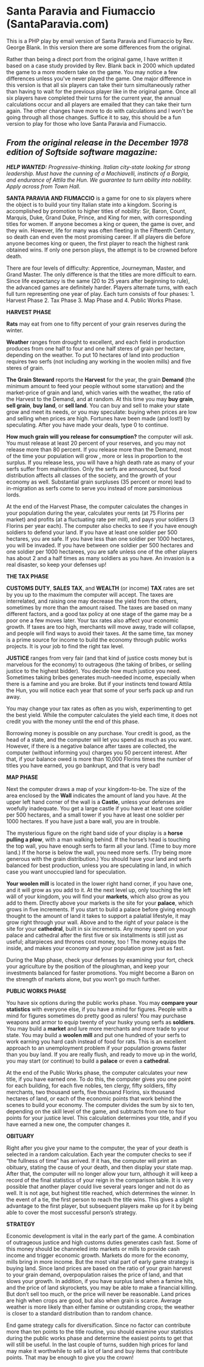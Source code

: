 # Santa Paravia and Fiumaccio (SantaParavia.com)
This is a PHP play by email version of Santa Paravia and Fiumaccio by Rev. George Blank.  In this version there are some differences from the original.

Rather than being a direct port from the original game, I have written it based on a case study provided by Rev. Blank back in 2000 which updated the game to a more modern take on the game.  You may notice a few differences unless you've never played the game.  One major difference in this version is that all six players can take their turn simultaneously rather than having to wait for the previous player like in the original game.  Once all six players have completed their turns for the current year, the annual calculations occur and all players are emailed that they can take their turn again.  The other changes have more to do with calculations and I won't be going through all those changes.  Suffice it to say, this should be a fun version to play for those who love Santa Paravia and Fiumaccio.

## _From the original release in the December 1978 edition of Softside software magazine:_

_**HELP WANTED:** Progressive-thinking. Italian city-state looking for strong leadership. Must have the cunning of a Machiavelli, instincts of a Borgia, and endurance of Attila the Hun. We guarantee to turn ability into nobility. Apply across from Town Hall._

**SANTA PARAVIA AND FIUMACCIO** is a game for one to six players where the object is to build your tiny Italian state into a kingdom. Scoring is accomplished by promotion to higher titles of nobility: Sir, Baron, Count, Marquis, Duke, Grand Duke, Prince, and King for men, with corresponding titles for women. If anyone becomes a king or queen, the game is over, and they win. However, life for many was often fleeting in the Fifteenth Century, so death can end even the most promising career. If all players die before anyone becomes king or queen, the first player to reach the highest rank obtained wins. If only one person plays, the attempt is to be crowned before death.

There are four levels of difficulty: Apprentice, Journeyman, Master, and Grand Master. The only difference is that the titles are more difficult to earn. Since life expectancy is the same (20 to 25 years after beginning to rule), the advanced games are definitely harder.
Players alternate turns, with each full turn representing one year of play. Each turn consists of four phases: 1. Harvest Phase 2. Tax Phase 3. Map Phase and 4. Public Works Phase.

**HARVEST PHASE**

**Rats** may eat from one to fifty percent of your grain reserves during the winter.

**Weather** ranges from drought to excellent, and each field in production produces from one half to four and one half steres of grain per hectare, depending on the weather. To put 10 hectares of land into production requires two serfs (not including any working in the woolen mills) and five steres of grain.

**The Grain Steward** reports the **Harvest** for the year, the grain **Demand** (the minimum amount to feed your people without some starvation) and the market-price of grain and land, which varies with the weather, the ratio of the Harvest to the Demand, and at random. At this time you may **buy grain**, **sell grain**, **buy land**, or **sell land**. You can buy and sell to make your state grow and meet its needs, or you may speculate: buying when prices are low and selling when prices are high. Fortunes have been made (and lost!) by speculating. After you have made your deals, type 0 to continue.

**How much grain will you release for consumption?** the computer will ask. You must release at least 20 percent of your reserves, and you may not release more than 80 percent. If you release more than the Demand, most of the time your population will grow , more or less in proportion to the surplus. If you release less, you will have a high death rate as many of your serfs suffer from malnutrition. Only the serfs are announced, but food distribution affects all classes of the society, and the growth of your economy as well. Substantial grain surpluses (35 percent or more) lead to in-migration as serfs come to serve you instead of more parsimonious lords.

At the end of the Harvest Phase, the computer calculates the changes in your population during the year, calculates your rents (at 75 Florins per market) and profits (at a fluctuating rate per mill), and pays your soldiers (3 Florins per year each). The computer also checks to see if you have enough soldiers to defend your land. If you have at least one soldier per 500 hectares, you are safe. If you have less than one soldier per 1000 hectares, you will be invaded. If you have between one soldier per 500 hectares and one soldier per 1000 hectarees, you are safe unless one of the other players has about 2 and a half times as many soldiers as you have. An invasion is a real disaster, so keep your defenses up!

**THE TAX PHASE**

**CUSTOMS DUTY**, **SALES TAX**, and **WEALTH** (or income) **TAX** rates are set by you up to the maximum the computer will accept. The taxes are interrelated, and raising one may decrease the yield from the others, sometimes by more than the amount raised. The taxes are based on many different factors, and a good tax policy at one stage of the game may be a poor one a few moves later. Your tax rates also affect your economic growth. If taxes are too high, merchants will move away, trade will collapse, and people will find ways to avoid their taxes. At the same time, tax money is a prime source for income to build the economy through public works projects. It is your job to find the right tax level.

**JUSTICE** ranges from very fair (and that kind of justice costs money but is marvelous for the economy) to outrageous (the taking of bribes, or selling justice to the highest bidder). You decide how much justice you need. Sometimes taking bribes generates much-needed income, especially when there is a famine and you are broke. But if your instincts tend toward Attila the Hun, you will notice each year that some of your serfs pack up and run away.

You may change your tax rates as often as you wish, experimenting to get the best yield. While the computer calculates the yield each time, it does not credit you with the money until the end of this phase.

Borrowing money is possible on any purchase. Your credit is good, as the head of a state, and the computer will let you spend as much as you want. However, if there is a negative balance after taxes are collected, the computer (without informing you) charges you 50 percent interest. After that, if your balance owed is more than 10,000 Florins times the number of titles you have earned, you go bankrupt, and that is very bad!

**MAP PHASE**

Next the computer draws a map of your kingdom-to-be. The size of the area enclosed by the **Wall** indicates the amount of land you have. At the upper left hand corner of the wall is a **Castle**, unless your defenses are woefully inadequate. You get a large castle if you have at least one soldier per 500 hectares, and a small tower if you have at least one soldier per 1000 hectares. If you have just a bare wall, you are in trouble.

The mysterious figure on the right band side of your display is a **horse pulling a plow**, with a man walking behind. If the horse’s head is touching the top wall, you have enough serfs to farm all your land. (Time to buy more land.) If the horse is below the wall, you need more serfs. (Try being more generous with the grain distribution.) You should have your land and serfs balanced for best production, unless you are speculating in land, in which case you want unoccupied land for speculation.

**Your woolen mill** is located in the lower right hand corner, if you have one, and it will grow as you add to it. At the next level up, only touching the left wäll of your kingdom, you will find your **markets**, which also grow as you add to them. Directly above your markets is the site for your **palace**, which grows in five increments. If you start to build a palace before giving enough thought to the amount of land it takes to support a palatial lifestyle, it may grow right through your wall. Above and to the right of your palace is the site for your **cathedral**, built in six increments. Any money spent on your palace and cathedral after the first five or six installments is still just as useful; altarpieces and thrones cost money, too ! The money equips the inside, and makes your economy and your population grow just as fast.

During the Map phase, check your defenses by examining your fort, check your agriculture by the position of the ploughman, and keep your investments balanced for faster promotions. You might become a Baron on the strength of markets alone, but you won’t go much further.

**PUBLIC WORKS PHASE**

You have six options during the public works phase. You may **compare your statistics** with everyone else, if you have a mind for figures. People with a mind for figures sometimes do pretty good as rulers! You may purchase weapons and armor to equip twenty of your husky young serfs as **soldiers**. You may build a **market** and lure more merchants and more trade to your state. You may build a **woolen mill** and put one hundred of your serfs to work earning you hard cash instead of food for rats. This is an excellent approach to an unemployment problem if your population growns faster than you buy land. If you are really flush, and ready to move up in the world, you may start (or continue) to build a **palace** or even a **cathedral**.

At the end of the Public Works phase, the computer calculates your new title, if you have earned one. To do this, the computer gives you one point for each building, for each five nobles, ten clergy, fifty soldiers, fifty merchants, two thousand serfs, five thousand Florins, six thousand hectares of land, or each of the economic points that work behind the scenes to build your economy. The computer divides the sum by six to ten, depending on the skill level of the game, and subtracts from one to four points for your justice level. This calculation determines your title, and if you have earned a new one, the computer changes it.

**OBITUARY**

Right after you give your name to the computer, the year of your death is selected in a random calculation. Each year the computer checks to see if “the fullness of time” has arrived. If it has, the computer will print an obituary, stating the cause of your death, and then display your state map. After that, the computer will no longer allow your turn, although it will keep a record of the final statistics of your reign in the comparison table. It is very possible that another player could live several years longer and not do as well. It is not age, but highest title reached, which determines the winner. In the event of a tie, the first person to reach the title wins. This gives a slight advantage to the first player, but subsequent players make up for it by being able to cover the most successful person’s strategy.

**STRATEGY**

Economic development is vital in the early part of the game. A combination of outrageous justice and high customs duties generates cash fast. Some of this money should be channeled into markets or mills to provide cash income and trigger economic growth. Markets do more for the economy, mills bring in more income. But the most vital part of early game strategy is buying land. Since land prices are based on the ratio of your grain harvest to your grain demand, overpopulation raises the price of land, and that slows your growth. In addition, if you have surplus land when a famine hits, and the price of land skyrockets, you may be able to make a financial killing. But don’t sell too much, or the price will never be reasonable. Land prices are high when crops are good, but also when grain is scarce. Average weather is more likely than either famine or outstanding crops; the weather is closer to a standard distribution than to random chance.

End game strategy calls for diversification. Since no factor can contribute more than ten points to the title routine, you should examine your statistics during the public works phase and determine the easiest points to get that will still be useful. In the last couple of turns, sudden high prices for land may make it worthwhile to sell a lot of land and buy items that contribute points. That may be enough to give you the crown!
